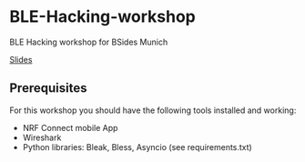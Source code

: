 # BLE-Hacking-workshop
BLE Hacking workshop for BSides Munich

[Slides](https://docs.google.com/presentation/d/1cqY2DrQ4YQrx06I0NwOH1mXyYu18TCw2i7iK33xo4jI/edit?usp=sharing)

## Prerequisites

For this workshop you should have the following tools installed and working:
- NRF Connect mobile App
- Wireshark
- Python libraries: Bleak, Bless, Asyncio (see requirements.txt)

